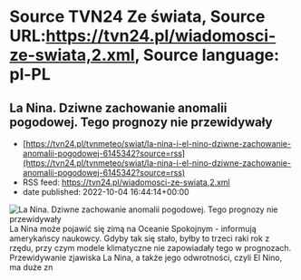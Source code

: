 # Source TVN24 Ze świata, Source URL:https://tvn24.pl/wiadomosci-ze-swiata,2.xml, Source language: pl-PL

## La Nina. Dziwne zachowanie anomalii pogodowej. Tego prognozy nie przewidywały
 - [https://tvn24.pl/tvnmeteo/swiat/la-nina-i-el-nino-dziwne-zachowanie-anomalii-pogodowej-6145342?source=rss](https://tvn24.pl/tvnmeteo/swiat/la-nina-i-el-nino-dziwne-zachowanie-anomalii-pogodowej-6145342?source=rss)
 - RSS feed: https://tvn24.pl/wiadomosci-ze-swiata,2.xml
 - date published: 2022-10-04 16:44:14+00:00

<img alt="La Nina. Dziwne zachowanie anomalii pogodowej. Tego prognozy nie przewidywały" src="https://tvn24.pl/najnowsze/cdn-zdjecie-18dsy7-la-nina-znow-moze-sie-utrzymac-6145368/alternates/LANDSCAPE_1280" />
    La Nina może pojawić się zimą na Oceanie Spokojnym - informują amerykańscy naukowcy. Gdyby tak się stało, byłby to trzeci raki rok z rzędu, przy czym modele klimatyczne nie zapowiadały tego w prognozach. Przewidywanie zjawiska La Nina, a także jego odwrotności, czyli El Nino, ma duże zn
